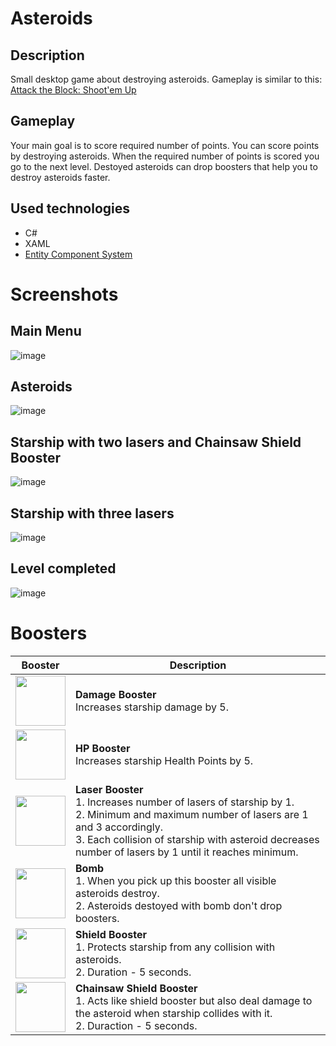# Asteroids

## Description
Small desktop game about destroying asteroids. Gameplay is similar to this: [Attack the Block: Shoot'em Up](https://play.google.com/store/apps/details?id=com.abi.balls.blockshooter&hl=en&gl=US)

## Gameplay
Your main goal is to score required number of points. You can score points by destroying asteroids. When the required number of points is scored you go to the next level. 
Destoyed asteroids can drop boosters that help you to destroy asteroids faster.

## Used technologies
* C#
* XAML
* [Entity Component System](https://en.wikipedia.org/wiki/Entity_component_system)

# Screenshots

## Main Menu
![image](https://user-images.githubusercontent.com/44492725/132982588-72525fe2-83e1-4900-8dc9-2a176f5b3d70.png)

## Asteroids
![image](https://user-images.githubusercontent.com/44492725/132982598-35e8188f-18a9-4485-9324-3833e40eb70c.png)

## Starship with two lasers and Chainsaw Shield Booster
![image](https://user-images.githubusercontent.com/44492725/132983584-789afcce-5056-4434-8644-1f1989c860e1.png)

## Starship with three lasers
![image](https://user-images.githubusercontent.com/44492725/132983601-c5a9f280-8e2d-42fd-a31b-4ac0cf07ad54.png)

## Level completed
![image](https://user-images.githubusercontent.com/44492725/132983611-f8b3be3c-358c-4fb6-852f-1ade28971108.png)

# Boosters
| Booster | Description |
| ------- | ----------- |
|<img src="https://user-images.githubusercontent.com/44492725/132982664-50c94ddf-5452-4cd8-af27-b4b320c4cc68.png" width=80 height=80 align=center> | **Damage Booster** <br> Increases starship damage by 5. |
|<img src="https://user-images.githubusercontent.com/44492725/132982846-8d7628df-aabb-49c2-84bb-6bd2585bac95.png" width=80 height=80 align=center> | **HP Booster** <br> Increases starship Health Points by 5. |
|<img src="https://user-images.githubusercontent.com/44492725/132982913-a2287de9-7fc7-442f-8e94-7ff091d856c3.png" width=80 height=80 align=center> | **Laser Booster** <br> 1. Increases number of lasers of starship by 1.<br>2. Minimum and maximum number of lasers are 1 and 3 accordingly.<br>3. Each collision of starship with asteroid decreases number of lasers by 1 until it reaches minimum. |
|<img src="https://user-images.githubusercontent.com/44492725/132983354-e3151997-4548-49bd-b9a3-616133d813df.png" width=80 height=80 align=center> | **Bomb** <br> 1. When you pick up this booster all visible asteroids destroy.<br>2. Asteroids destoyed with bomb don't drop boosters. |
|<img src="https://user-images.githubusercontent.com/44492725/132983354-e3151997-4548-49bd-b9a3-616133d813df.png" width=80 height=80 align=center> | **Shield Booster** <br>1. Protects starship from any collision with asteroids.<br>2. Duration - 5 seconds. |
|<img src="https://user-images.githubusercontent.com/44492725/132983476-87aca7d7-cb94-4867-9aea-1f3680cf7c55.png" width=80 height=80 align=center> | **Chainsaw Shield Booster**<br> 1. Acts like shield booster but also deal damage to the asteroid when starship collides with it.<br> 2. Duraction - 5 seconds. |









